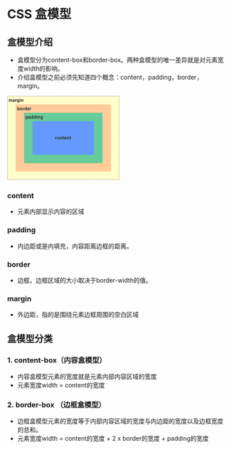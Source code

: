 # CSS 盒模型

## 盒模型介绍

* 盒模型分为content-box和border-box。两种盒模型的唯一差异就是对元素宽度width的影响。
* 介绍盒模型之前必须先知道四个概念：content，padding，border，margin。

![盒模型介绍](./src/images/box-sizing.png)

### content

* 元素内部显示内容的区域

### padding

* 内边距或是内填充，内容距离边框的距离。

### border

* 边框，边框区域的大小取决于border-width的值。

### margin

* 外边距，指的是围绕元素边框周围的空白区域

## 盒模型分类

### 1. content-box（内容盒模型）

* 内容盒模型元素的宽度就是元素内部内容区域的宽度
* 元素宽度width = content的宽度

### 2. border-box （边框盒模型）

* 边框盒模型元素的宽度等于内部内容区域的宽度与内边距的宽度以及边框宽度的总和。
* 元素宽度width = content的宽度 + 2 x border的宽度 + padding的宽度


